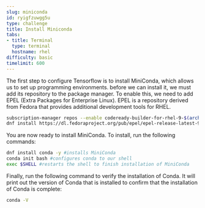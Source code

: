 ```yaml
---
slug: miniconda
id: ryigfzuwgg5u
type: challenge
title: Install Miniconda
tabs:
- title: Terminal
  type: terminal
  hostname: rhel
difficulty: basic
timelimit: 600
---
```

The first step to configure Tensorflow is to install MiniConda, which allows us to set up programming environments. before we can install it, we must add its repository to the package manager. To enable this, we need to add EPEL (Extra Packages for Enterprise Linux). EPEL is a repository derived from Fedora that provides additional development tools for RHEL.

```bash
subscription-manager repos --enable codeready-builder-for-rhel-9-$(arch)-rpms
dnf install https://dl.fedoraproject.org/pub/epel/epel-release-latest-9.noarch.rpm -y
```

You are now ready to install MiniConda. To install, run the following commands:

```bash
dnf install conda -y #installs MiniConda
conda init bash #configures conda to our shell
exec $SHELL #restarts the shell to finish installation of MiniConda
```

Finally, run the following command to verify the installation of Conda. It will print out the version of Conda that is installed to confirm that the installation of Conda is complete:
```bash
conda -V
```
